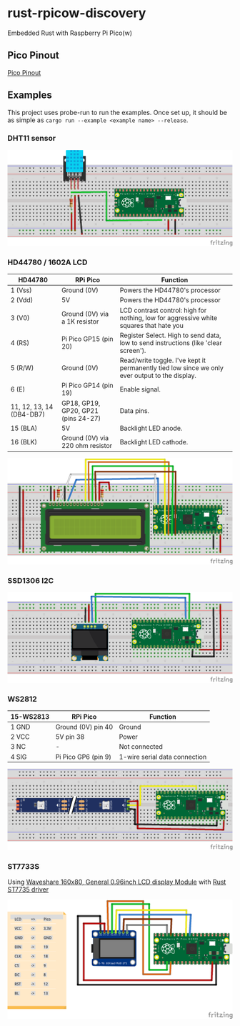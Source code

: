 # rust-rpicow-discovery
Embedded Rust with Raspberry Pi Pico(w)

## Pico Pinout
[Pico Pinout](https://pico.pinout.xyz/)

## Examples
This project uses probe-run to run the examples. Once set up, it should be as simple as `cargo run --example <example name> --release`.

### DHT11 sensor

![DHT11](images/pico_dht11_bb.png)

### HD44780 / 1602A LCD

HD44780 | RPi Pico | Function
--------|-------------|---------
1 (Vss) | Ground (0V) | Powers the HD44780's processor
2 (Vdd) | 5V | Powers the HD44780's processor
3 (V0) | Ground (0V) via a 1K resistor | LCD contrast control: high for nothing, low for aggressive white squares that hate you
4 (RS) | Pi Pico GP15 (pin 20) | Register Select. High to send data, low to send instructions (like 'clear screen').
5 (R/W) | Ground (0V) | Read/write toggle. I've kept it permanently tied low since we only ever output to the display.
6 (E) | Pi Pico GP14 (pin 19) | Enable signal.
11, 12, 13, 14 (DB4-DB7) | GP18, GP19, GP20, GP21 (pins 24-27) | Data pins.
15 (BLA) | 5V | Backlight LED anode.
16 (BLK) | Ground (0V) via 220 ohm resistor| Backlight LED cathode.

![HD44780](images/pico_hd44780_bb.png)

### SSD1306 I2C

![SSD1306](images/pico_ssd1306_bb.png)


### WS2812

15-WS2813 | RPi Pico | Function
--------|-------------|---------
1 GND | Ground (0V) pin 40 | Ground
2 VCC | 5V pin 38 | Power
3 NC | - | Not connected
4 SIG | Pi Pico GP6 (pin 9) |  1-wire serial data connection

![Grove - RGB LED Stick (15-WS2813 Mini)](images/pico_neopixel_bb.png)

### ST7733S

Using [Waveshare 160x80, General 0.96inch LCD display Module](https://www.waveshare.com/0.96inch-lcd-module.htm) with [Rust ST7735 driver](https://github.com/sajattack/st7735-lcd-rs)

![ST7733S](images/pico_st7733s_bb.png)